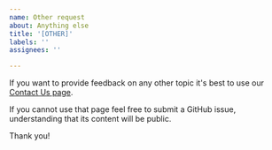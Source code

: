 ```yaml
---
name: Other request
about: Anything else
title: '[OTHER]'
labels: ''
assignees: ''

---
```


If you want to provide feedback on any other topic it's best to use our [Contact Us page](https://www.akeebabackup.com/contact-us.html). 

If you cannot use that page feel free to submit a GitHub issue, understanding that its content will be public. 

Thank you!
